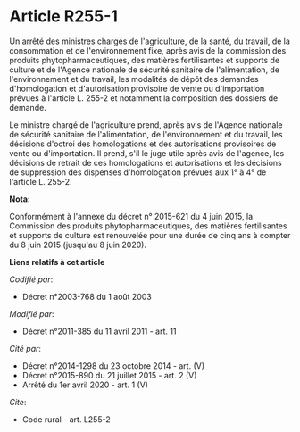 # Article R255-1

Un arrêté des ministres chargés de l'agriculture, de la santé, du travail, de la consommation et de l'environnement fixe,
après avis de la commission des produits phytopharmaceutiques, des matières fertilisantes et supports de culture et de
l'Agence nationale de sécurité sanitaire de l'alimentation, de l'environnement et du travail, les modalités de dépôt des
demandes d'homologation et d'autorisation provisoire de vente ou d'importation prévues à l'article L. 255-2 et notamment la
composition des dossiers de demande. 

Le ministre chargé de l'agriculture prend, après avis de l'Agence nationale de sécurité sanitaire de l'alimentation, de
l'environnement et du travail, les décisions d'octroi des homologations et des autorisations provisoires de vente ou
d'importation. Il prend, s'il le juge utile après avis de l'agence, les décisions de retrait de ces homologations et
autorisations et les décisions de suppression des dispenses d'homologation prévues aux 1° à 4° de l'article L. 255-2.

**Nota:**

Conformément à l'annexe du décret n° 2015-621 du 4 juin 2015, la Commission des produits phytopharmaceutiques, des matières
fertilisantes et supports de culture est renouvelée pour une durée de cinq ans à compter du 8 juin 2015 (jusqu'au 8 juin
2020).

**Liens relatifs à cet article**

_Codifié par_:

  - Décret n°2003-768 du 1 août 2003

_Modifié par_:

  - Décret n°2011-385 du 11 avril 2011 - art. 11

_Cité par_:

  - Décret n°2014-1298 du 23 octobre 2014 - art. (V)
  - Décret n°2015-890 du 21 juillet 2015 - art. 2 (V)
  - Arrêté du 1er avril 2020 - art. 1 (V)

_Cite_:

  - Code rural - art. L255-2
